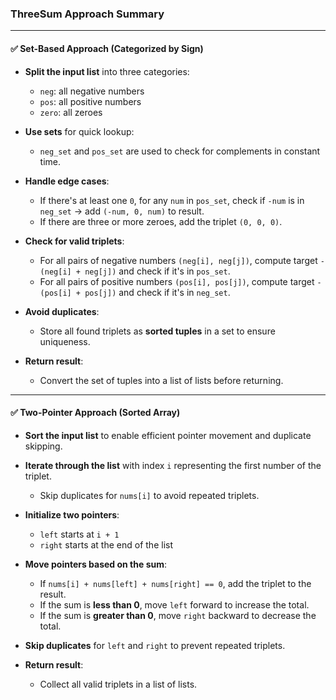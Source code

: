 ### ThreeSum Approach Summary

---

#### ✅ Set-Based Approach (Categorized by Sign)

- **Split the input list** into three categories:
  - `neg`: all negative numbers
  - `pos`: all positive numbers
  - `zero`: all zeroes

- **Use sets** for quick lookup:
  - `neg_set` and `pos_set` are used to check for complements in constant time.

- **Handle edge cases**:
  - If there's at least one `0`, for any `num` in `pos_set`, check if `-num` is in `neg_set` → add `(-num, 0, num)` to result.
  - If there are three or more zeroes, add the triplet `(0, 0, 0)`.

- **Check for valid triplets**:
  - For all pairs of negative numbers `(neg[i], neg[j])`, compute target `-(neg[i] + neg[j])` and check if it's in `pos_set`.
  - For all pairs of positive numbers `(pos[i], pos[j])`, compute target `-(pos[i] + pos[j])` and check if it's in `neg_set`.

- **Avoid duplicates**:
  - Store all found triplets as **sorted tuples** in a set to ensure uniqueness.

- **Return result**:
  - Convert the set of tuples into a list of lists before returning.

---

#### ✅ Two-Pointer Approach (Sorted Array)

- **Sort the input list** to enable efficient pointer movement and duplicate skipping.

- **Iterate through the list** with index `i` representing the first number of the triplet.
  - Skip duplicates for `nums[i]` to avoid repeated triplets.

- **Initialize two pointers**:
  - `left` starts at `i + 1`
  - `right` starts at the end of the list

- **Move pointers based on the sum**:
  - If `nums[i] + nums[left] + nums[right] == 0`, add the triplet to the result.
  - If the sum is **less than 0**, move `left` forward to increase the total.
  - If the sum is **greater than 0**, move `right` backward to decrease the total.

- **Skip duplicates** for `left` and `right` to prevent repeated triplets.

- **Return result**:
  - Collect all valid triplets in a list of lists.
